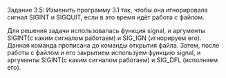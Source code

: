 Задание 3.5: Изменить программу 3.1 так, чтобы она игнорировала сигнал SIGINT и SIGQUIT, если в это время идёт работа с файлом.

Для решения задачи использовалась функция signal, и аргументы SIGINT(с каким сигналом работаем) и SIG_IGN (игнорируем его). Данная команда прописана до команды открытия файла. Затем, после работы с файлом и его закрытием используем функцию signal, и аргументы SIGINT(с каким сигналом работаем) и SIG_DFL (исполняем его).
